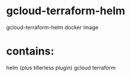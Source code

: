 # gcloud-terraform-helm

gcloud-terraform-helm docker image

# contains:

helm (plus tillerless plugin)
gcloud
terraform
